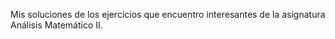 Mis soluciones de los ejercicios que encuentro interesantes de la
asignatura Análisis Matemático II.
